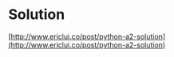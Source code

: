 # Solution

[http://www.ericlui.co/post/python-a2-solution](http://www.ericlui.co/post/python-a2-solution)
